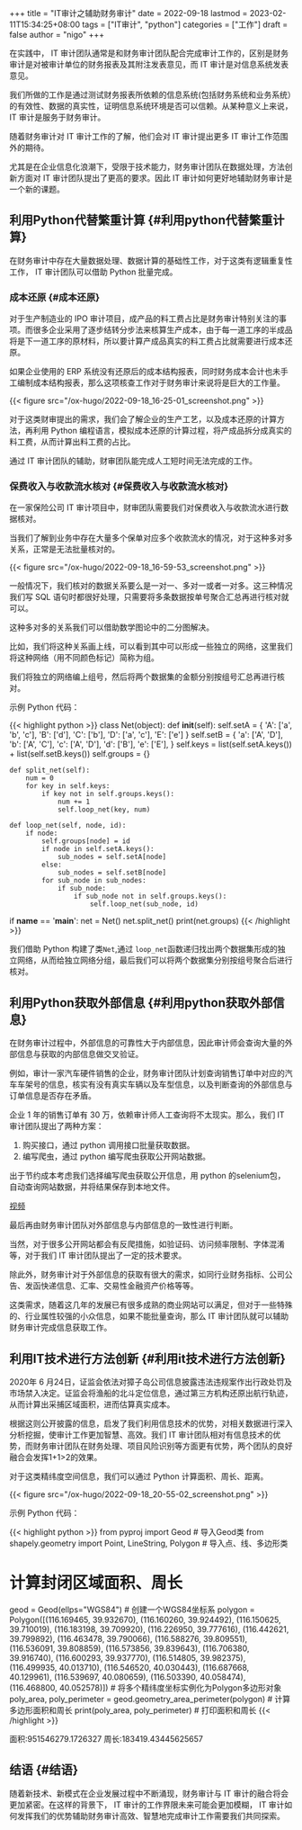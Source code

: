 +++
title = "IT审计之辅助财务审计"
date = 2022-09-18
lastmod = 2023-02-11T15:34:25+08:00
tags = ["IT审计", "python"]
categories = ["工作"]
draft = false
author = "nigo"
+++

在实践中， IT 审计团队通常是和财务审计团队配合完成审计工作的，区别是财务审计是对被审计单位的财务报表及其附注发表意见，而 IT 审计是对信息系统发表意见。

我们所做的工作是通过测试财务报表所依赖的信息系统(包括财务系统和业务系统）的有效性、数据的真实性，证明信息系统环境是否可以信赖。从某种意义上来说， IT 审计是服务于财务审计。

随着财务审计对 IT 审计工作的了解，他们会对 IT 审计提出更多 IT 审计工作范围外的期待。

尤其是在企业信息化浪潮下，受限于技术能力，财务审计团队在数据处理，方法创新方面对 IT 审计团队提出了更高的要求。因此 IT 审计如何更好地辅助财务审计是一个新的课题。


## 利用Python代替繁重计算 {#利用python代替繁重计算}

在财务审计中存在大量数据处理、数据计算的基础性工作，对于这类有逻辑重复性工作， IT 审计团队可以借助 Python 批量完成。


### 成本还原 {#成本还原}

对于生产制造业的 IPO 审计项目，成产品的料工费占比是财务审计特别关注的事项。而很多企业采用了逐步结转分步法来核算生产成本，由于每一道工序的半成品将是下一道工序的原材料，所以要计算产成品真实的料工费占比就需要进行成本还原。

如果企业使用的 ERP 系统没有还原后的成本结构报表，同时财务成本会计也未手工编制成本结构报表，那么这项核查工作对于财务审计来说将是巨大的工作量。

{{< figure src="/ox-hugo/2022-09-18_16-25-01_screenshot.png" >}}

对于这类财审提出的需求，我们会了解企业的生产工艺，以及成本还原的计算方法，再利用 Python 编程语言，模拟成本还原的计算过程，将产成品拆分成真实的料工费，从而计算出料工费的占比。

通过 IT 审计团队的辅助，财审团队能完成人工短时间无法完成的工作。


### 保费收入与收款流水核对 {#保费收入与收款流水核对}

在一家保险公司 IT 审计项目中，财审团队需要我们对保费收入与收款流水进行数据核对。

当我们了解到业务中存在大量多个保单对应多个收款流水的情况，对于这种多对多关系，正常是无法批量核对的。

{{< figure src="/ox-hugo/2022-09-18_16-59-53_screenshot.png" >}}

一般情况下，我们核对的数据关系要么是一对一、多对一或者一对多。这三种情况我们写 SQL 语句时都很好处理，只需要将多条数据按单号聚合汇总再进行核对就可以。

这种多对多的关系我们可以借助数学图论中的二分图解决。

比如，我们将这种关系画上线，可以看到其中可以形成一些独立的网络，这里我们将这种网络（用不同颜色标记）简称为组。

我们将独立的网络编上组号，然后将两个数据集的金额分别按组号汇总再进行核对。

示例 Python 代码：

{{< highlight python >}}
class Net(object):
    def __init__(self):
        self.setA = {
            'A': ['a', 'b', 'c'],
            'B': ['d'],
            'C': ['b'],
            'D': ['a', 'c'],
            'E': ['e']
        }
        self.setB = {
            'a': ['A', 'D'],
            'b': ['A', 'C'],
            'c': ['A', 'D'],
            'd': ['B'],
            'e': ['E'],
        }
        self.keys = list(self.setA.keys()) + list(self.setB.keys())
        self.groups = {}

    def split_net(self):
        num = 0
        for key in self.keys:
            if key not in self.groups.keys():
                num += 1
                self.loop_net(key, num)

    def loop_net(self, node, id):
        if node:
            self.groups[node] = id
            if node in self.setA.keys():
                sub_nodes = self.setA[node]
            else:
                sub_nodes = self.setB[node]
            for sub_node in sub_nodes:
                if sub_node:
                    if sub_node not in self.groups.keys():
                        self.loop_net(sub_node, id)


if __name__ == '__main__':
    net = Net()
    net.split_net()
    print(net.groups)
{{< /highlight >}}

我们借助 Python 构建了类`Net`,通过 `loop_net`函数递归找出两个数据集形成的独立网络，从而给独立网络分组，最后我们可以将两个数据集分别按组号聚合后进行核对。


## 利用Python获取外部信息 {#利用python获取外部信息}

在财务审计过程中，外部信息的可靠性大于内部信息，因此审计师会查询大量的外部信息与获取的内部信息做交叉验证。

例如，审计一家汽车硬件销售的企业，财务审计团队计划查询销售订单中对应的汽车车架号的信息，核实有没有真实车辆以及车型信息，以及判断查询的外部信息与订单信息是否存在矛盾。

企业 1 年的销售订单有 30 万，依赖审计师人工查询将不太现实。那么，我们 IT 审计团队提出了两种方案：

1.  购买接口，通过 python 调用接口批量获取数据。
2.  编写爬虫，通过 python 编写爬虫获取公开网站数据。

出于节约成本考虑我们选择编写爬虫获取公开信息，用 python 的selenium包，自动查询网站数据，并将结果保存到本地文件。

[视频](https://mpvideo.qpic.cn/0bc35aacyaaa5aacjvv2vfqvb2gdftuaalaa.f10002.mp4?dis_k=78250b45e8ef9c34e7a88d9aabbf2f17&dis_t=1663494076&vid=wxv_2180860661377925123&format_id=10002&support_redirect=0&mmversion=false)

最后再由财务审计团队对外部信息与内部信息的一致性进行判断。

当然，对于很多公开网站都会有反爬措施，如验证码、访问频率限制、字体混淆等，对于我们 IT 审计团队提出了一定的技术要求。

除此外，财务审计对于外部信息的获取有很大的需求，如同行业财务指标、公司公告、发函快递信息、汇率、交易性金融资产价格等等。

这类需求，随着这几年的发展已有很多成熟的商业网站可以满足，但对于一些特殊的、行业属性较强的小众信息，如果不能批量查询，那么 IT 审计团队就可以辅助财务审计完成信息获取工作。


## 利用IT技术进行方法创新 {#利用it技术进行方法创新}

2020年 6 月24日，证监会依法对獐子岛公司信息披露违法违规案作出行政处罚及市场禁入决定。证监会将渔船的北斗定位信息，通过第三方机构还原出航行轨迹，从而计算出采捕区域面积，进而估算真实成本。

根据这则公开披露的信息，启发了我们利用信息技术的优势，对相关数据进行深入分析挖掘，使审计工作更加智慧、高效。我们 IT 审计团队相对有信息技术的优势，而财务审计团队在财务处理、项目风险识别等方面更有优势，两个团队的良好融合会发挥1+1&gt;2的效果。

对于这类精纬度空间信息，我们可以通过 Python 计算面积、周长、距离。

{{< figure src="/ox-hugo/2022-09-18_20-55-02_screenshot.png" >}}

示例 Python 代码：

{{< highlight python >}}
from pyproj import Geod # 导入Geod类
from shapely.geometry import Point, LineString, Polygon # 导入点、线、多边形类

# 计算封闭区域面积、周长
geod = Geod(ellps="WGS84") # 创建一个WGS84坐标系
polygon = Polygon([(116.169465, 39.932670), (116.160260, 39.924492),
                   (116.150625, 39.710019), (116.183198, 39.709920),
                   (116.226950, 39.777616), (116.442621, 39.799892),
                   (116.463478, 39.790066), (116.588276, 39.809551),
                   (116.536091, 39.808859), (116.573856, 39.839643),
                   (116.706380, 39.916740), (116.600293, 39.937770),
                   (116.514805, 39.982375), (116.499935, 40.013710),
                   (116.546520, 40.030443), (116.687668, 40.129961),
                   (116.539697, 40.080659), (116.503390, 40.058474),
                   (116.468800, 40.052578)]) # 将多个精纬度坐标实例化为Polygon多边形对象
poly_area, poly_perimeter = geod.geometry_area_perimeter(polygon) # 计算多边形面积和周长
print(poly_area, poly_perimeter) # 打印面积和周长
{{< /highlight >}}

面积:951546279.1726327 周长:183419.43445625657


## 结语 {#结语}

随着新技术、新模式在企业发展过程中不断涌现，财务审计与 IT 审计的融合将会更加紧密。在这样的背景下， IT 审计的工作界限未来可能会更加模糊， IT 审计如何发挥我们的优势辅助财务审计高效、智慧地完成审计工作需要我们共同探索。
